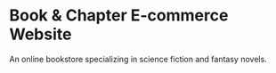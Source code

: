 # Book & Chapter E-commerce Website

An online bookstore specializing in science fiction and fantasy novels.

